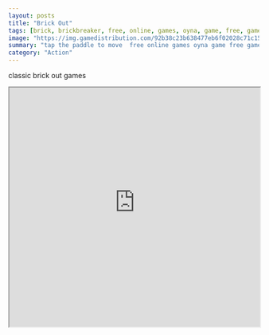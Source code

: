 ```yaml
---
layout: posts
title: "Brick Out"
tags: [brick, brickbreaker, free, online, games, oyna, game, free, games, play, play, games]
image: "https://img.gamedistribution.com/92b38c23b638477eb6f02028c71c15ea-512x384.jpeg"
summary: "tap the paddle to move  free online games oyna game free games play play games"
category: "Action"
---
```


classic brick out games

<iframe width="100%" height="480px;" src="https://html5.gamedistribution.com/92b38c23b638477eb6f02028c71c15ea/"></iframe>
